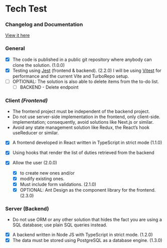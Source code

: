 # Tech Test

### Changelog and Documentation

[View it here](https://github.com/jjspscl/eng-tech-test/blob/main/CHANGELOG.md)

### General

* [X] The code is published in a public git repository where anybody can clone the solution. (1.0.0)
* [X] Testing using [Jest](https://jestjs.io/) (frontend & backend). (2.2.0)
  I will be using [Vitest](https://vitest.dev/) for performance and the current 	Vite and TurboRepo setup.
* [ ] OPTIONAL: The solution is also able to delete items from the to-do list.
  * [ ] BACKEND - Delete endpoint

### Client *(Frontend)*

* The frontend project must be independent of the backend project.
* Do not use server-side implementation in the frontend, only client-side. implementation; consequently, avoid solutions like Next.js or similar.
* Avoid any state management solution like Redux, the React’s hook useReducer or similar.

* [X] A frontend developed in React written in TypeScript in strict mode (1.1.0)
* [X] Using hooks that render the list of duties retrieved from the backend
* [X] Allow the user (2.0.0)

  * [X] to create new ones and/or
  * [X] modify existing ones.
  * [X] Must include form validations. (2.1.0)
  * [X] OPTIONAL: Ant Design as the component library for the frontend. (2.3.0)

### Server (Backend)

* Do not use ORM or any other solution that hides the fact you are using a SQL database; use plain SQL queries instead.

* [X] A backend written in Node JS with TypeScript in strict mode. (1.2.0)
* [X] The data must be stored using PostgreSQL as a database engine. (1.3.0)
